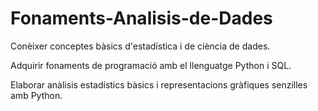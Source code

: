 # Fonaments-Analisis-de-Dades

Conèixer conceptes bàsics d'estadística i de ciència de dades.

Adquirir fonaments de programació amb el llenguatge Python i SQL. 

Elaborar anàlisis estadístics bàsics i representacions gràfiques senzilles amb Python.
